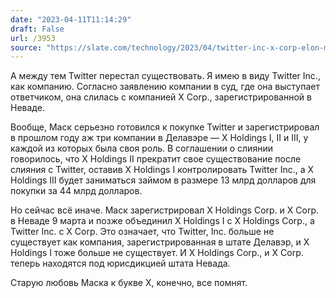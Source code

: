 ```yaml
---
date: "2023-04-11T11:14:29"
draft: False
url: /3953
source: "https://slate.com/technology/2023/04/twitter-inc-x-corp-elon-musk-x-nevada.html"
---
```


А между тем Twitter перестал существовать. Я имею в виду Twitter Inc., как компанию. Согласно заявлению компании в суд, где она выступает ответчиком, она слилась с компанией X Corp., зарегистрированной в Неваде.

Вообще, Маск серьезно готовился к покупке Twitter и зарегистрировал в прошлом году аж три компании в Делавэре — X Holdings I, II и III, у каждой из которых была своя роль. В соглашении о слиянии говорилось, что X Holdings II прекратит свое существование после слияния с Twitter, оставив X Holdings I контролировать Twitter Inc., а X Holdings III будет заниматься займом в размере 13 млрд долларов для покупки за 44 млрд долларов.

Но сейчас всё иначе. Маск зарегистрировал X Holdings Corp. и X Corp. в Неваде 9 марта и позже объединил X Holdings I с X Holdings Corp., а Twitter Inc. с X Corp. Это означает, что Twitter, Inc. больше не существует как компания, зарегистрированная в штате Делавэр, и X Holdings I тоже больше не существует. И X Holdings Corp., и X Corp. теперь находятся под юрисдикцией штата Невада.

Старую любовь Маска к букве X, конечно, все помнят.
